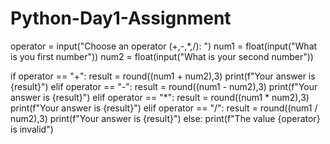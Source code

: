 # Python-Day1-Assignment
operator = input("Choose an operator (+,-,*,/): ")
num1 = float(input("What is you first number"))
num2 = float(input("What is your second number"))

if operator == "+":
    result = round((num1 + num2),3)
    print(f"Your answer is {result}")
elif operator == "-":
    result = round((num1 - num2),3)
    print(f"Your answer is {result}")
elif operator == "*":
    result = round((num1 * num2),3)
    print(f"Your answer is {result}")
elif operator == "/":
    result = round((num1 / num2),3)
    print(f"Your answer is {result}")
else:
    print(f"The value {operator} is invalid")
